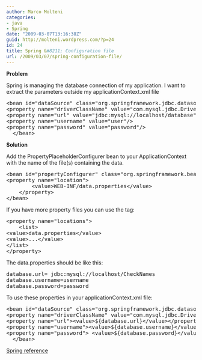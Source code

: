 ```yaml
---
author: Marco Molteni
categories:
- java
- Spring
date: "2009-03-07T13:16:38Z"
guid: http://molteni.wordpress.com/?p=24
id: 24
title: Spring &#8211; Configuration file
url: /2009/03/07/spring-configuration-file/
---
```

**Problem**
  
Spring is managing the database connection of my application. I want to extract the parameters outside my applicationContext.xml file

<pre class="brush: xml; title: ; notranslate" title="">&lt;bean id="dataSource" class="org.springframework.jdbc.datasource.DriverManagerDataSource"&gt;
&lt;property name="driverClassName" value="com.mysql.jdbc.Driver" /&gt;
&lt;property name="url" value="jdbc:mysql://localhost/database" /&gt;
&lt;property name="username" value="user"/&gt;
&lt;property name="password" value="password"/&gt;
  &lt;/bean&gt;
</pre>

**Solution**
  
Add the PropertyPlaceholderConfigurer bean to your ApplicationContext with the name of the file(s) containing the data.

<pre class="brush: xml; title: ; notranslate" title="">&lt;bean id="propertyConfigurer" class="org.springframework.beans.factory.config.PropertyPlaceholderConfigurer"&gt;
&lt;property name="location"&gt;
        &lt;value&gt;WEB-INF/data.properties&lt;/value&gt;
    &lt;/property&gt;
&lt;/bean&gt;
</pre>

If you have more property files you can use the <list> tag:

<pre class="brush: xml; title: ; notranslate" title="">&lt;property name="locations"&gt;
	&lt;list&gt;
&lt;value&gt;data.properties&lt;/value&gt;
&lt;value&gt;...&lt;/value&gt;
&lt;/list&gt;
&lt;/property&gt;
</pre>

The data.properties should be like this:

<pre class="brush: java; title: ; notranslate" title="">database.url= jdbc:mysql://localhost/CheckNames
database.username=username
database.password=password
</pre>

To use these properties in your applicationContext.xml file:

<pre class="brush: xml; title: ; notranslate" title="">&lt;bean id="dataSource" class="org.springframework.jdbc.datasource.DriverManagerDataSource"&gt;
&lt;property name="driverClassName" value="com.mysql.jdbc.Driver" /&gt;
&lt;property name="url"&gt;&lt;value&gt;${database.url}&lt;/value&gt;&lt;/property&gt;
&lt;property name="username"&gt;&lt;value&gt;${database.username}&lt;/value&gt;&lt;/property&gt;
&lt;property name="password"&gt; &lt;value&gt;${database.password}&lt;/value&gt;&lt;/property&gt;
  &lt;/bean&gt;
</pre>

[Spring reference](http://static.springframework.org/spring/docs/2.5.x/api/org/springframework/beans/factory/config/PropertyPlaceholderConfigurer.html)